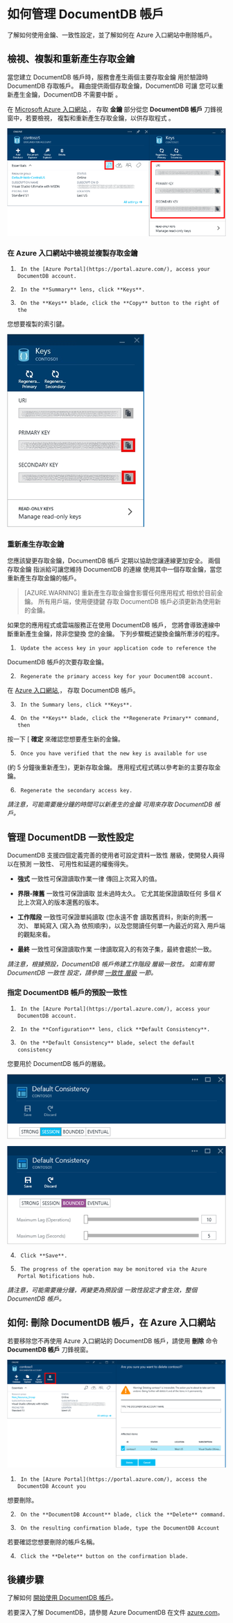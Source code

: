 <properties 
    pageTitle="透過 Azure 入口網站管理 DocumentDB 帳戶 | Microsoft Azure" 
    description="了解如何透過 Azure 入口網站管理 DocumentDB 帳戶。 尋找使用 Azure 入口網站來檢視、複製、刪除和存取帳戶的指南。" 
    keywords="Azure Portal, documentdb, azure, Microsoft azure"
    services="documentdb" 
    documentationCenter="" 
    authors="AndrewHoh" 
    manager="jhubbard" 
    editor="cgronlun"/>

<tags 
    ms.service="documentdb" 
    ms.workload="data-services" 
    ms.tgt_pltfrm="na" 
    ms.devlang="na" 
    ms.topic="article" 
    ms.date="11/18/2015" 
    ms.author="anhoh"/>

# 如何管理 DocumentDB 帳戶

了解如何使用金鑰、一致性設定，並了解如何在 Azure 入口網站中刪除帳戶。

## <a id="keys"></a>檢視、複製和重新產生存取金鑰
當您建立 DocumentDB 帳戶時，服務會產生兩個主要存取金鑰 
用於驗證時 DocumentDB
存取帳戶。 藉由提供兩個存取金鑰，DocumentDB 可讓
您可以重新產生金鑰，DocumentDB 不需要中斷
。

在 [Microsoft Azure 入口網站](https://portal.azure.com/),，
存取 **金鑰** 部分從您 **DocumentDB 帳戶** 刀鋒視窗中，若要檢視，
複製和重新產生存取金鑰，以供存取程式
。

![Azure 入口網站 [金鑰] 刀鋒視窗的螢幕擷取畫面](media/documentdb-manage-account/keys.png)

### 在 Azure 入口網站中檢視並複製存取金鑰

1.      In the [Azure Portal](https://portal.azure.com/), access your DocumentDB account. 

2.      In the **Summary** lens, click **Keys**.

3.      On the **Keys** blade, click the **Copy** button to the right of the
您想要複製的索引鍵。

  ![在 Azure 入口網站 [金鑰] 刀鋒視窗中檢視並複製存取金鑰](./media/documentdb-manage-account/image004.jpg)

### 重新產生存取金鑰

您應該變更存取金鑰，DocumentDB 帳戶
定期以協助您讓連線更加安全。 兩個存取金鑰
指派給可讓您維持 DocumentDB 的連線
使用其中一個存取金鑰，當您重新產生存取金鑰的帳戶。

> [AZURE.WARNING] 重新產生存取金鑰會影響任何應用程式
相依於目前金鑰。 所有用戶端，使用便捷鍵
存取 DocumentDB 帳戶必須更新為使用新的金鑰。

如果您的應用程式或雲端服務正在使用 DocumentDB 帳戶，
您將會導致連線中斷重新產生金鑰，除非您變換
您的金鑰。 下列步驟概述變換金鑰所牽涉的程序。

1.      Update the access key in your application code to reference the
DocumentDB 帳戶的次要存取金鑰。

2.      Regenerate the primary access key for your DocumentDB account.
在 [Azure 入口網站](https://portal.azure.com/),，
存取 DocumentDB 帳戶。

3.      In the Summary lens, click **Keys**.

4.      On the **Keys** blade, click the **Regenerate Primary** command, then
按一下 [ **確定** 來確認您想要產生新的金鑰。

5.      Once you have verified that the new key is available for use
(約 5 分鐘後重新產生)，更新存取金鑰。
應用程式程式碼以參考新的主要存取金鑰。

6.      Regenerate the secondary access key.

*請注意，可能需要幾分鐘的時間可以新產生的金鑰
可用來存取 DocumentDB 帳戶。*

## <a id="consistency"></a>管理 DocumentDB 一致性設定
DocumentDB 支援四個定義完善的使用者可設定資料一致性
層級，使開發人員得以在預測
一致性、 可用性和延遲的權衡得失。

- **強式** 一致性可保證讀取作業一律
傳回上次寫入的值。

- **界限-陳舊** 一致性可保證讀取
並未過時太久。 它尤其能保證讀取任何
多個 *K* 比上次寫入的版本還舊的版本。 

- **工作階段** 一致性可保證單純讀取 (您永遠不會
讀取舊資料，則新的則舊一次)、 單純寫入 (寫入為
依照順序)，以及您閱讀任何單一內最近的寫入
用戶端的觀點來看。

- **最終** 一致性可保證讀取作業
一律讀取寫入的有效子集，最終會趨於一致。

*請注意，根據預設，DocumentDB 帳戶佈建工作階段
層級一致性。  如需有關 DocumentDB 一致性
設定，請參閱 [一致性
層級](http://go.microsoft.com/fwlink/p/?LinkId=402365) 一節。*

### 指定 DocumentDB 帳戶的預設一致性

1.      In the [Azure Portal](https://portal.azure.com/), access your DocumentDB account. 

2.      In the **Configuration** lens, click **Default Consistency**.

3.      On the **Default Consistency** blade, select the default consistency
您要用於 DocumentDB 帳戶的層級。

![預設一致性工作階段](./media/documentdb-manage-account/image005.png)

![預設一致性界限](./media/documentdb-manage-account/image006.png)

4.      Click **Save**.

5.      The progress of the operation may be monitored via the Azure Portal Notifications hub.

*請注意，可能需要幾分鐘，再變更為預設值
一致性設定才會生效，整個 DocumentDB 帳戶。*

## <a id="delete"></a> 如何: 刪除 DocumentDB 帳戶，在 Azure 入口網站
若要移除您不再使用 Azure 入口網站的 DocumentDB 帳戶，請使用
**刪除** 命令 **DocumentDB 帳戶** 刀鋒視窗。

![如何在 Azure 入口網站中刪除 DocumentDB 帳戶](./media/documentdb-manage-account/image009.png)

1.      In the [Azure Portal](https://portal.azure.com/), access the DocumentDB Account you
想要刪除。 

2.      On the **DocumentDB Account** blade, click the **Delete** command.

3.      On the resulting confirmation blade, type the DocumentDB Account
若要確認您想要刪除的帳戶名稱。

4.      Click the **Delete** button on the confirmation blade.

## <a id="next"></a>後續步驟

了解如何 [開始使用 DocumentDB
   帳戶](http://go.microsoft.com/fwlink/p/?LinkId=402364)。

若要深入了解 DocumentDB，請參閱 Azure DocumentDB
    在文件
    [azure.com](http://go.microsoft.com/fwlink/?LinkID=402319&clcid=0x409)。

 
 

